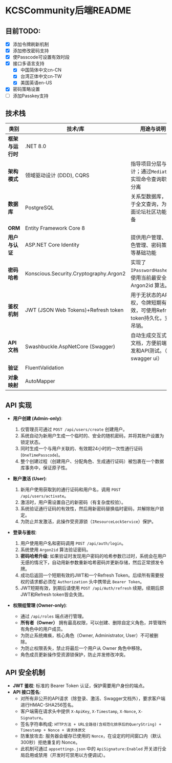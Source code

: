 # KCSCommunity后端README

## 目前TODO:

- [x] 添加令牌刷新机制
- [x] 添加修改密码支持
- [x] 使Passcode可设置有效时段
- [x] 接口多语言支持
  - [x] 中国简体中文cn-CN
  - [x] 台湾正体中文cn-TW
  - [x] 美国英语en-US
- [x] 密码策略设置
- [ ] 添加Passkey支持

## 技术栈
| 类别             | 技术/库                                   | 用途与说明                                        |
| ---------------- |----------------------------------------|----------------------------------------------|
| **框架与运行时** | .NET 8.0                               |                                              |
| **架构模式**     | 领域驱动设计 (DDD), CQRS                     | 指导项目分层与设计；通过`MediatR`库实现命令查询职责分离             |
| **数据库**       | PostgreSQL                             | 关系型数据库，善于全文查询，为后面论坛社区功能准备                    |
| **ORM**          | Entity Framework Core 8                |                                              |
| **用户与认证**   | ASP.NET Core Identity                  | 提供用户管理、角色管理、密码策略等基础功能                        |
| **密码哈希**     | Konscious.Security.Cryptography.Argon2 | 实现了 `IPasswordHasher`，使用当前最安全的 Argon2id 算法。  |
| **鉴权机制**     | JWT (JSON Web Tokens)+Refresh token    | 用于无状态的API鉴权，令牌短期有效，可使用Refresh token持久化，支持吊销。 |
| **API 文档**     | Swashbuckle.AspNetCore (Swagger)       | 自动生成交互式API文档，方便前端开发和API测试。（带swagger ui）      |
| **验证**         | FluentValidation                       |                                              |
| **对象映射**     | AutoMapper                             |                                              |

## API 实现

*   **用户创建 (Admin-only)**:
    1.  仅管理员可通过 `POST /api/users/create` 创建用户。
    2.  系统自动为新用户生成一个临时的、安全的随机密码，并将其账户设置为锁定状态。
    3.  同时生成一个与用户关联的、有效期24小时的一次性通行证码 (`OneTimePasscode`)。
    4.  整个创建过程（创建用户、分配角色、生成通行证码）被包裹在一个数据库事务中，保证原子性。

*   **账户激活 (User)**:
    1.  新用户使用获取到的通行证码和用户名，调用 `POST /api/users/activate`。
    2.  激活时，用户需设置自己的新密码（有复杂度校验）。
    3.  系统验证通行证码的有效性，然后用新密码替换临时密码，并解除账户锁定。
    4.  为防止并发激活，此操作受资源锁（`IResourceLockService`）保护。

*   **登录与鉴权**:
    1.  用户使用用户名和密码调用 `POST /api/auth/login`。
    2.  系统使用 `Argon2id` 算法验证密码。
    3.  **密码哈希升级**: 如果验证时发现用户密码的哈希参数已过时，系统会在用户无感的情况下，自动用新参数重新哈希密码并更新存储，然后正常颁发令牌。
    4.  成功后返回一个短期有效的JWT和一个Refresh Token。后续所有需要授权的请求都必须在 `Authorization` 头中携带此 `Bearer Token`。
    5.  JWT短期有效，到期后请使用 `POST /api/Auth/refresh` 续期，续期后原JWT和Refresh token皆会失效。

*   **权限组管理 (Owner-only)**:
    *   通过 `/api/roles` 端点进行管理。
    *   **所有者（Owner）** 拥有最高权限，可以创建、删除自定义角色，并管理所有角色中的用户成员。
    *   为防止系统瘫痪，核心角色（Owner, Administrator, User）不可被删除。
    *   为防止权限丢失，禁止将最后一个用户从 Owner 角色中移除。
    *   角色成员更新操作受资源锁保护，防止并发修改冲突。

## API 安全机制

*   **JWT 鉴权**: 标准的 Bearer Token 认证，保护需要用户身份的端点。
*   **API 接口签名**:
    *   对所有非公开的API请求（除登录、激活、Swagger文档外），要求客户端进行HMAC-SHA256签名。
    *   客户端需在请求头中提供 `X-ApiKey`, `X-Timestamp`, `X-Nonce`, `X-Signature`。
    *   签名字符串构成: `HTTP方法 + URL全路径(含规范化排序后的QueryString) + Timestamp + Nonce + 请求体原文`
    *   防重放攻击: 服务器会缓存已使用的 `Nonce`，在设定的时间窗口内（默认300秒）拒绝重复的 Nonce。
    *   此机制可通过 `appsettings.json` 中的 `ApiSignature:Enabled` 开关进行全局启用或禁用（开发时可禁用以方便调试）。
